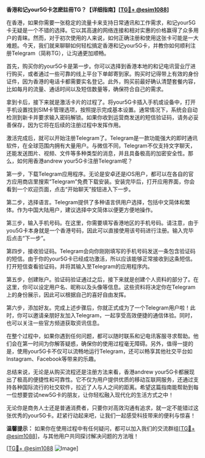 **香港和记your5G卡怎麽註冊TG？【详细指南】[[TG💪+ @esim1088](https://t.me/s/esim1088)]**

在香港，如果你需要一张稳定的流量卡来支持日常通讯和工作需求，和记your5G卡无疑是一个不错的选择。它以其高速的网络连接和相对实惠的价格赢得了众多用户的青睐。然而，对于初次使用的人来说，如何正确注册和使用这张卡可能是一大难题。今天，我们就来聊聊如何轻松搞定香港和记your5G卡，并教你如何顺利注册Telegram（简称TG），让沟通更加顺畅。

首先，购买你的your5G卡是第一步。你可以选择到香港本地的和记电讯营业厅进行购买，或者通过一些可靠的线上平台下单邮寄到家。购买时记得带上有效的身份证件，因为香港的电话卡都需要实名登记。此外，购买前最好确认清楚套餐内容，比如每月的流量、通话时间以及短信数量等，确保符合自己的需求。

拿到卡后，接下来就是激活卡片的过程了。将your5G卡插入手机或设备中，打开手机设置找到SIM卡管理选项，按照提示完成基本设置。通常情况下，系统会自动检测到新卡并要求输入密码解锁。如果你收到运营商发送的短信验证码，请务必妥善保存，因为它将在后续的注册过程中发挥作用。

激活完成后，就可以开始注册Telegram了。Telegram是一款功能强大的即时通讯软件，在全球范围内拥有大量用户。与微信不同，Telegram不仅支持文字聊天，还能发送图片、视频、文件等多种类型的消息，并且具备极高的加密安全性。那么，如何用香港andrew your5G卡注册Telegram呢？

第一步，下载Telegram应用程序。无论是安卓还是iOS用户，都可以在各自的官方应用商店里搜索“Telegram”免费下载安装。安装完毕后，打开应用界面，你会看到一个欢迎页面，点击“开始聊天”按钮进入下一步。

第二步，选择语言。Telegram提供了多种语言供用户选择，包括中文简体和繁体。作为中国大陆用户，建议选择中文简体以便更方便地操作。

第三步，输入手机号码。在这里，你需要填写香港地区的手机号码。请注意，由于you5G卡本身就是一个香港号码，因此可以直接使用该号码进行注册。输入完毕后点击“下一步”。

第四步，接收验证码。Telegram会向你刚刚填写的手机号码发送一条包含验证码的短信。由于你的your5G卡已经成功激活，所以应该能够正常接收到这条短信。打开短信查看验证码，并将其输入至Telegram的应用程序内。

第五步，创建账户。验证码验证通过之后，接下来就是创建个人资料的部分了。在这里，你可以设定用户名、昵称以及头像等信息。这些资料将决定你在Telegram上的身份展示，因此可以根据自己的喜好自由发挥。

第六步，添加好友。完成上述步骤后，你就正式成为了一个Telegram用户啦！此时，你可以邀请亲朋好友加入Telegram，一起享受高效便捷的通信体验。同时，也可以关注一些官方频道获取资讯信息。

在整个过程中，如果你遇到任何问题，都可以随时联系和记电讯客服寻求帮助。他们会在第一时间为你解答疑惑，确保你的使用过程毫无障碍。另外，值得一提的是，使用your5G卡不仅可以流畅地运行Telegram，还可以畅享其他社交平台如Instagram、Facebook等带来的乐趣。

总结来说，无论是从购买流程还是注册方法来看，香港andrew your5G卡都展现出了极高的便捷性和可靠性。它不仅为用户提供优质的移动互联网服务，还通过支持各种国际流行的社交软件，拉近了人与人之间的距离。希望这篇指南能帮助到每一位想要尝试new5G卡的朋友，让你轻松融入现代化的生活方式之中！

无论你是商务人士还是普通消费者，只要你对高效沟通有追求，就一定不能错过这张优秀的your5G卡。赶紧行动起来吧，让我们一起感受科技带来的便利与惊喜！

**温馨提示：** 如果你在使用过程中有任何疑问，都可以加入我们的交流群组[[TG💪+ @esim1088](https://t.me/s/esim1088)]，与其他用户共同探讨解决问题的方法哦！

[[TG💪+ @esim1088](https://t.me/s/esim1088) ![Image](https://i.postimg.cc/4NQfJmqS/Snipaste-2025-05-13-00-14-12.png)]